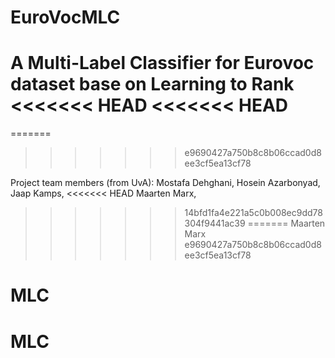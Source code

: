 EuroVocMLC
==========

A Multi-Label Classifier for Eurovoc dataset base on Learning to Rank
<<<<<<< HEAD
<<<<<<< HEAD
=======
=======
>>>>>>> e9690427a750b8c8b06ccad0d8ee3cf5ea13cf78



Project team members (from UvA):
Mostafa Dehghani,
Hosein Azarbonyad,
Jaap Kamps,
<<<<<<< HEAD
Maarten Marx,
>>>>>>> 14bfd1fa4e221a5c0b008ec9dd78304f9441ac39
=======
Maarten Marx
>>>>>>> e9690427a750b8c8b06ccad0d8ee3cf5ea13cf78
# MLC
# MLC
